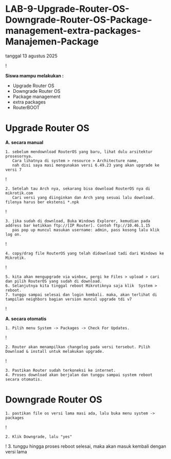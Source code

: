 # LAB-9-Upgrade-Router-OS-Downgrade-Router-OS-Package-management-extra-packages-Manajemen-Package
tanggal 13 agustus 2025

!

**Siswa mampu melakukan :**
-  Upgrade Router OS  
-  Downgrade Router OS    
-  Package management  
-  extra packages  
-  RouterBOOT
  # Upgrade Router OS  
**A. secara manual**  

    1. sebelum mendownload RouterOS yang baru, lihat dulu arsitektur prosesornya. 
       Cara lihatnya di system > resource > Architecture name,  
       nah disi saya masi mengunakan versi 6.49.23 yang akan upgrade ke versi 7  
    
!

    2. Setelah tau Arch nya, sekarang bisa download RouterOS nya di mikrotik.com
       Cari versi yang diinginkan dan Arch yang sesuai lalu download. filenya harus ber ekstensi *.npk

!

    3. jika sudah di download, Buka Windows Explorer, kemudian pada address bar ketikkan ftp://[IP Router]. Contoh ftp://10.46.1.15  
       pas pop up muncul masukan username: admin, pass kosong lalu klik log on.  

!

    4. copy/drag file RouterOS yang telah didownload tadi dari Windows ke Mikrotik.  

!

    5. kita akan mengupgrade via winbox, pergi ke Files > upload > cari dan pilih RouterOS yang sudah di download.  
    6. Selanjutnya kita tinggal reboot Mikrotiknya saja klik  System > reboot.
    7. tunggu sampai selesai dan login kembali. maka, akan terlihat di tampilan neighbors bagian version muncul upgrade tdi v7

!

**A. secara otomatis** 

    1. Pilih menu System -> Packages -> Check For Updates.

!

    2. Router akan menampilkan changelog pada versi tersebut. Pilih Download & install untuk melakukan upgrade.

!

    3. Pastikan Router sudah terkoneksi ke internet.
    4. Proses download akan berjalan dan tunggu sampai system reboot secara otomatis.
  # Downgrade Router OS  

    1. pastikan file os versi lama masi ada, lalu buka menu system -> packages  

!

    2. Klik Downgrade, lalu "yes" 

!
    3. tunggu hingga proses reboot selesai, maka akan masuk kembali dengan versi lama 

